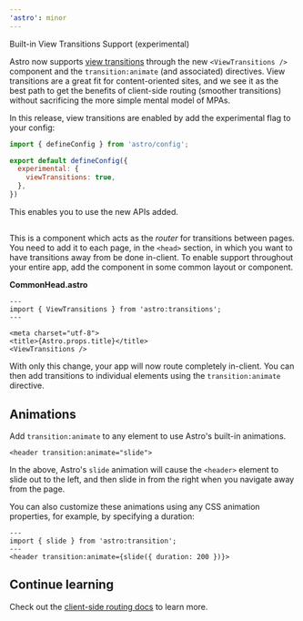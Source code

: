 ```yaml
---
'astro': minor
---
```


Built-in View Transitions Support (experimental)

Astro now supports [view transitions](https://developer.chrome.com/docs/web-platform/view-transitions/) through the new `<ViewTransitions />` component and the `transition:animate` (and associated) directives. View transitions are a great fit for content-oriented sites, and we see it as the best path to get the benefits of client-side routing (smoother transitions) without sacrificing the more simple mental model of MPAs.

In this release, view transitions are enabled by add the experimental flag to your config:

```js
import { defineConfig } from 'astro/config';

export default defineConfig({
  experimental: {
    viewTransitions: true,
  },
})
```

This enables you to use the new APIs added.

## <ViewTransitions />

This is a component which acts as the *router* for transitions between pages. You need to add it to each page, in the `<head>` section, in which you want to have transitions away from be done in-client. To enable support throughout your entire app, add the component in some common layout or component.

__CommonHead.astro__

```astro
---
import { ViewTransitions } from 'astro:transitions';
---

<meta charset="utf-8">
<title>{Astro.props.title}</title>
<ViewTransitions />
```

With only this change, your app will now route completely in-client. You can then add transitions to individual elements using the `transition:animate` directive.

## Animations

Add `transition:animate` to any element to use Astro's built-in animations.

```astro
<header transition:animate="slide">
```

In the above, Astro's `slide` animation will cause the `<header>` element to slide out to the left, and then slide in from the right when you navigate away from the page.

You can also customize these animations using any CSS animation properties, for example, by specifying a duration:

```astro
---
import { slide } from 'astro:transition';
---
<header transition:animate={slide({ duration: 200 })}>
```

## Continue learning

Check out the [client-side routing docs](https://docs.astro.build/en/guides/client-side-routing/) to learn more.
